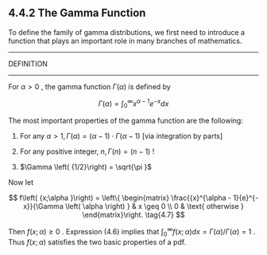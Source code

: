 ## 4.4.2 The Gamma Function

To define the family of gamma distributions, we first need to introduce a function that plays an important role in many branches of mathematics.

---

DEFINITION

---

For $\alpha > 0$ , the gamma function $\Gamma \left( \alpha \right)$ is defined by

$$
\Gamma \left( \alpha \right) = {\int }_{0}^{\infty }{x}^{\alpha - 1}{e}^{-x}{dx} \tag{4.6}
$$

The most important properties of the gamma function are the following:

1. For any $\alpha > 1,\Gamma \left( \alpha \right) = \left( {\alpha - 1}\right) \cdot \Gamma \left( {\alpha - 1}\right)$ [via integration by parts]

2. For any positive integer, $n,\Gamma \left( n\right) = \left( {n - 1}\right)$ !

3. $\Gamma \left( {1/2}\right) = \sqrt{\pi }$

Now let

$$
f\left( {x;\alpha }\right) = \left\{ \begin{matrix} \frac{{x}^{\alpha - 1}{e}^{-x}}{\Gamma \left( \alpha \right) } & x \geq 0 \\ 0 & \text{ otherwise } \end{matrix}\right. \tag{4.7}
$$

Then $f\left( {x;\alpha }\right) \geq 0$ . Expression (4.6) implies that ${\int }_{0}^{\infty }f\left( {x;\alpha }\right) {dx} = \Gamma \left( \alpha \right) /\Gamma \left( \alpha \right) = 1$ . Thus $f\left( {x;\alpha }\right)$ satisfies the two basic properties of a pdf.